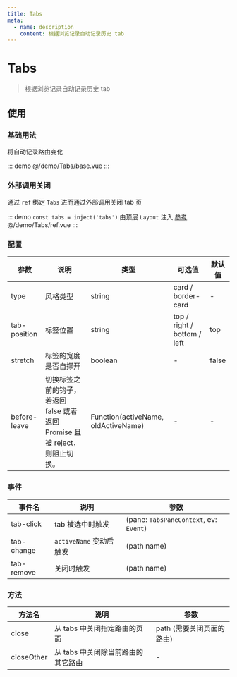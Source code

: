 ```yaml
---
title: Tabs
meta:
  - name: description
    content: 根据浏览记录自动记录历史 tab
---
```


# Tabs

> 根据浏览记录自动记录历史 tab

## 使用

### 基础用法

将自动记录路由变化

::: demo
@/demo/Tabs/base.vue
:::

### 外部调用关闭

通过 `ref` 绑定 `Tabs` 进而通过外部调用关闭 tab 页

::: demo `const tabs = inject('tabs')` 由顶层 `Layout` 注入 [参考](https://github.com/tolking/element-pro-components/blob/master/docs/src/layout/Layout.vue)
@/demo/Tabs/ref.vue
:::

### 配置

| 参数         | 说明                                                                        | 类型                                | 可选值                      | 默认值 |
| ------------ | --------------------------------------------------------------------------- | ----------------------------------- | --------------------------- | ------ |
| type         | 风格类型                                                                    | string                              | card / border-card          | -      |
| tab-position | 标签位置                                                                    | string                              | top / right / bottom / left | top    |
| stretch      | 标签的宽度是否自撑开                                                        | boolean                             | -                           | false  |
| before-leave | 切换标签之前的钩子，若返回 false 或者返回 Promise 且被 reject，则阻止切换。 | Function(activeName, oldActiveName) | -                           | -      |

### 事件

| 事件名     | 说明                    | 参数                                   |
| ---------- | ----------------------- | -------------------------------------- |
| tab-click  | tab 被选中时触发        | (pane: `TabsPaneContext`, ev: `Event`) |
| tab-change | `activeName` 变动后触发 | (path name)                            |
| tab-remove | 关闭时触发              | (path name)                            |

### 方法

| 方法名     | 说明                               | 参数                      |
| ---------- | ---------------------------------- | ------------------------- |
| close      | 从 tabs 中关闭指定路由的页面       | path (需要关闭页面的路由) |
| closeOther | 从 tabs 中关闭除当前路由的其它路由 | -                         |
